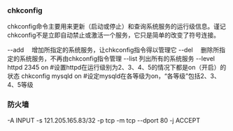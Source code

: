 ### chkconfig
chkconfig命令主要用来更新（启动或停止）和查询系统服务的运行级信息。谨记chkconfig不是立即自动禁止或激活一个服务，它只是简单的改变了符号连接。

--add 　增加所指定的系统服务，让chkconfig指令得以管理它
--del 　删除所指定的系统服务，不再由chkconfig指令管理 --list 列出所有的系统服务 --level httpd 2345 on #设置httpd在运行级别为2、3、4、5的情况下都是on（开启）的状态 chkconfig mysqld on #设定mysqld在各等级为on，“各等级”包括2、3、4、5等级

### 防火墙

-A INPUT -s 121.205.165.83/32 -p tcp -m tcp --dport 80 -j ACCEPT
